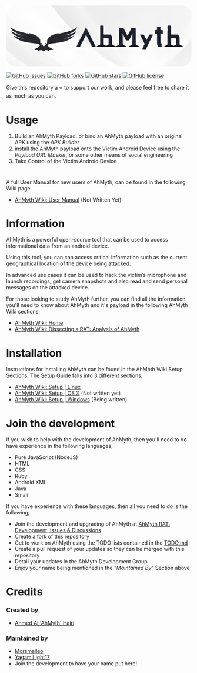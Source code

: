 <img src=".github/AhMyth-Banner.png" alt="Banner.png" />

[![GitHub issues](https://img.shields.io/github/issues/Morsmalleo/AhMyth)](https://github.com/Morsmalleo/AhMyth/issues) [![GitHub forks](https://img.shields.io/github/forks/Morsmalleo/AhMyth)](https://github.com/Morsmalleo/AhMyth/network) [![GitHub stars](https://img.shields.io/github/stars/Morsmalleo/AhMyth)](https://github.com/Morsmalleo/AhMyth/stargazers) [![GitHub license](https://img.shields.io/github/license/Morsmalleo/AhMyth)](https://github.com/Morsmalleo/AhMyth/blob/master/LICENSE.md)

Give this repository a ⭐ to support our work, 
and please feel free to share it as much as you can.
#
# Usage
01. Build an AhMyth Payload, or bind an AhMyth payload with an original APK using the *APK Builder*
02. install the AhMyth payload onto the Victim Android Device using the *Payload URL Masker*, or some other means of social engineering
03. Take Control of the Victim Android Device
#
A full User Manual for new users of AhMyth, can be found in the following Wiki page. 
- [AhMyth Wiki: User Manual](https://github.com/Morsmalleo/AhMyth/wiki/User-Manual) (Not Written Yet)
#
# Information
AhMyth is a powerful open-source tool that can be used to access informational data from an android device.

Using this tool, you can can access critical information such as the current geographical location of the 
device being attacked. 

In advanced use cases it can be used to hack the victim’s microphone and launch recordings, 
get camera snapshots and also read and send personal messages on the attacked device.

For those looking to study AhMyth further, you can find all the information you'll need to know about AhMyth and it's payload in the following AhMyth Wiki sections;
- [AhMyth Wiki: Home](https://github.com/Morsmalleo/AhMyth/wiki)
- [AhMyth Wiki: Dissecting a RAT: Analysis of AhMyth](https://github.com/Morsmalleo/AhMyth/wiki/Dissecting-a-RAT-%7C-Analysis-of-AhMyth)
#
# Installation
Instructions for installing AhMyth can be found in the AhMhth Wiki Setup Sections.
The Setup Guide falls into 3 different sections;

- [AhMyth Wiki: Setup | Linux](https://github.com/Morsmalleo/AhMyth/wiki/Setup-%7C-Linux)
- [AhMyth Wiki: Setup | OS X](https://github.com/Morsmalleo/AhMyth/wiki/Setup-%7C-OS-X) (Not written yet)
- [AhMyth Wiki: Setup | Windows](https://github.com/Morsmalleo/AhMyth/wiki/Setup-%7C-Windows) (Being written)
#
# Join the development
If you wish to help with the development of AhMyth, 
then you'll need to do have experience in the following languages;
- Pure JavaScript (NodeJS)
- HTML
- CSS
- Ruby
- Android XML
- Java
- Smali

If you have experience with these languages, then all you need to do is the following;

- Join the development and upgrading of AhMyth at [AhMyth RAT: Development, Issues & Discussions](https://www.facebook.com/groups/396412025258492/?notif_id=1633235475450513&notif_t=group_milestone&ref=notif)
- Create a fork of this repository 
- Get to work on AhMyth using the TODO lists contained in the [TODO.md](https://GitHub.com/Morsmalleo/AhMyth/tree/master/TODO.md)
- Create a pull request of your updates so they can be merged with this repository
- Detail your updates in the AhMyth Development Group
- Enjoy your name being mentioned in the *"Maintained By"* Section above
#
# Credits
### Created by 
- [Ahmed Al 'AhMyth' Hajri](https://github.com/AhMyth)
### Maintained by 
- [Morsmalleo](https://github.com/Morsmalleo)
- [YagamiLight17](https://github.com/YagamiLight17)
- Join the development to have your name put here!
